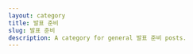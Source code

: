 ```yaml
---
layout: category
title: 발표 준비
slug: 발표 준비
description: A category for general 발표 준비 posts.
---
```


 
